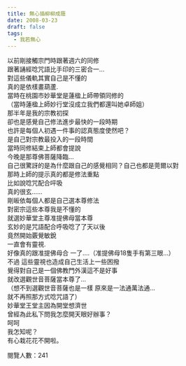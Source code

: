```yaml
---
title: 無心插柳柳成蔭
date: 2008-03-23
draft: false
tags:
  - 我若無心
---
```

以前剛接觸宗門時跟著週六的同修  
跟著誦經唸咒語比手印的三密合一…  
對這些儀軌其實自己是不懂的  
真的是依樣畫葫蘆.  
當時在桃園市妙華堂是蓮楹上師帶領同修的  
（當時蓮楹上師妙行堂沒成立我們都還叫她卓師姐）  
那半年是我的宗教初探  
卻也是感覺自己修法進步最快的一段時期  
也許是每個人初遇一件事的認真態度使然吧？  
是自己對宗教最投入的一段時間  
當時同修結束上師都會提說  
今晚是那尊佛菩薩降臨…  
自己很驚訝的是為什麼跟自己的感覺相同？自己也都是莞爾以對  
那時上師的提示真的都是修法重點  
比如說唸咒配合呯吸  
真的很玄……  
剛皈依每個人都是自己選本尊修法  
對密宗這些本尊我是不懂的  
就選妙華堂主尊准提佛母當本尊  
玄妙的是咒語配合呼吸唸了了天以後  
竟然開始覈覺敏銳  
一直會有靈視.  
好像真的跟准提佛母合 一了.…（准提佛母18隻手有第三眼…）  
不過 這些靈視也造成自己生活上一些困撥  
覺得對自己是一個佛教門外漢這不是好事  
就改選觀世音菩薩當本尊了...  
（想不到選觀世音菩薩也是一樣 原來是一法通萬法通...  
就不再照那方式唸咒語了）  
妙華堂王堂主因為開堂想濟世  
曾經為此私下問我怎麼開天眼好辦事？  
呵呵  
我怎知呢？  
有心栽花花不開啦。  


閱覽人數：241